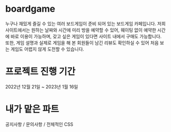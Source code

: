 # boardgame
누구나 재밌게 즐길 수 있는 여러 보드게임이 준비 되어 있는 보드게임 카페입니다. 저희 사이트에서는 원하는 날짜와 시간에 미리 방을 예약할 수 있어, 웨이팅 없이 예약한 시간에 바로 이용이 가능하며, 갖고 싶은 게임이 있다면 사이트 내에서 구매도 가능합니다. 또한, 게임 설명과 실제로 게임을 해 본 회원들이 남긴 리뷰도 확인하실 수 있어 처음 보는 게임도 어렵지 않게 도전할 수 있습니다. 

# 프로젝트 진행 기간
2022년 12월 21일 ~ 2023년 1월 16일

# 내가 맡은 파트
공지사항 / 문의사항 / 전체적인 CSS
